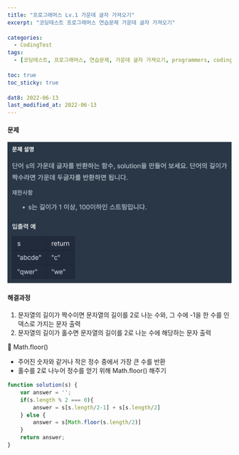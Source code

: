 ```yaml
---
title: "프로그래머스 Lv.1 가운데 글자 가져오기"
excerpt: "코딩테스트 프로그래머스 연습문제 가운데 글자 가져오기"

categories:
  - CodingTest
tags:
  - [코딩테스트, 프로그래머스, 연습문제, 가운데 글자 가져오기, programmers, codingtest, 코딩테스트 연습]

toc: true
toc_sticky: true
 
dat8: 2022-06-13
last_modified_at: 2022-06-13
---
```


#### 문제
![32](/assets/images/32.png)

#### 해결과정
1. 문자열의 길이가 짝수이면 문자열의 길이를 2로 나눈 수와, 그 수에 -1을 한 수를 인덱스로 가지는 문자 출력
2. 문자열의 길이가 홀수면 문자열의 길이를 2로 나눈 수에 해당하는 문자 출력

:pushpin: Math.floor() 
* 주어진 숫자와 같거나 작은 정수 중에서 가장 큰 수를 반환
* 홀수를 2로 나누어 정수를 얻기 위해 Math.floor() 해주기

```javascript
function solution(s) {
    var answer = '';
    if(s.length % 2 === 0){
        answer = s[s.length/2-1] + s[s.length/2]
    } else {
        answer = s[Math.floor(s.length/2)]
    }
    return answer;
}
```